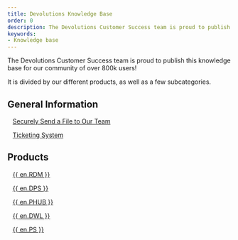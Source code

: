 ```yaml
---
title: Devolutions Knowledge Base
order: 0
description: The Devolutions Customer Success team is proud to publish this knowledge base for our community of over 800k users!
keywords:
- Knowledge base
---
```


The Devolutions Customer Success team is proud to publish this knowledge base for our community of over 800k users!  

It is divided by our different products, as well as a few subcategories. 
## General Information 
&nbsp; &nbsp;[Securely Send a File to Our Team](/kb/devolutions-customer-success/securely-send-file/)  

&nbsp; &nbsp;[Ticketing System](/kb/devolutions-customer-success/ticketing-system/)  

## Products 
&nbsp; &nbsp;[{{ en.RDM }}](/kb/remote-desktop-manager/)  

&nbsp; &nbsp;[{{ en.DPS }}](/kb/devolutions-server/)  

&nbsp; &nbsp;[{{ en.PHUB }}](/kb/hub-business/)  

&nbsp; &nbsp;[{{ en.DWL }}](/kb/devolutions-web-login/)  

&nbsp; &nbsp;[{{ en.PS }}](/kb/devolutions-powershell/)
